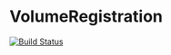 # VolumeRegistration

[![Build Status](https://travis-ci.com/vilim/VolumeRegistration.jl.svg?branch=master)](https://travis-ci.com/vilim/VolumeRegistration.jl)
